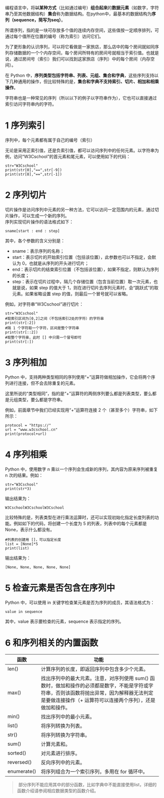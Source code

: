 编程语言中，将**以某种方式**（比如通过编号）**组合起来**的**数据元素**（如数字，字符串乃至其他数据结构）**集合**称为数据结构。在python中，最基本的数据结构为**序列（sequence，简写为seq）**。

所谓序列，指的是一块可存放多个值的连续内存空间，这些值按一定顺序排列，可通过每个值所在位置的编号（称为索引）访问它们。  
  
为了更形象的认识序列，可以将它看做是一家旅店，那么店中的每个房间就如同序列存储数据的一个个内存空间，每个房间所特有的房间号就相当于索引值。也就是说，通过房间号（索引）我们可以找到这家旅店（序列）中的每个房间（内存空间）。  
  
在 Python 中，**​​序列类型包括字符串、列表、元组、集合和字典​​**，这些序列支持以下几种通用的操作，但比较特殊的是，**集合和字典不支持索引、切片、相加和相乘操作**。

字符串也是一种常见的序列（所以以下的例子以字符串作为），它也可以直接通过索引访问字符串内的字符。

# 1 序列索引

序列中，每个元素都有属于自己的编号（索引）

无论是采用正索引值，还是负索引值，都可以访问序列中的任何元素。以字符串为例，访问“W3Cschool”的首元素和尾元素，可以使用如下的代码：
```
str="W3Cschool"
print(str[0],"==",str[-9])
print(str[8],"==",str[-1])
```

# 2 序列切片

切片操作是访问序列中元素的另一种方法，它可以访问一定范围内的元素，通过切片操作，可以生成一个新的序列。  
序列实现切片操作的语法格式如下：
```
sname[start : end : step]
```
其中，各个参数的含义分别是：
- sname：表示序列的名称；
- start：表示切片的开始索引位置（包括该位置），此参数也可以不指定，会默认为 0，也就是从序列的开头进行切片；
- end：表示切片的结束索引位置（不包括该位置），如果不指定，则默认为序列的长度；
- step：表示在切片过程中，隔几个存储位置（包含当前位置）取一次元素，也就是说，如果 step 的值大于 1，则在进行切片去序列元素时，会“跳跃式”的取元素。如果省略设置 step 的值，则最后一个冒号就可以省略。

例如，对字符串“W3Cschool”进行切片：
```
str="W3Cschool"
#取索引区间为[0,2]之间（不包括索引2处的字符）的字符串
print(str[:2])
#隔 1 个字符取一个字符，区间是整个字符串
print(str[::2])
#取整个字符串，此时 [] 中只需一个冒号即可
print(str[:])
```

# 3 序列相加
Python 中，支持两种类型相同的序列使用“+”运算符做相加操作，它会将两个序列进行连接，但不会去除重复的元素。  

这里所说的“类型相同”，指的是“+”运算符的两侧序列要么都是列表类型，要么都是元组类型，要么都是字符串。

例如，前面章节中我们已经实现用“+”运算符连接 2 个（甚至多个）字符串，如下所示：
```
protocol = "https://"
url = "www.w3cschool.cn"
print(protocol+url)
```

# 4 序列相乘

Python 中，使用数字 n 乘以一个序列会生成新的序列，其内容为原来序列被重复 n 次的结果。例如：

```
str="W3Cschool" 
print(str*3)
```

输出结果为：

```
W3CschoolW3CschoolW3Cschool
```

比较特殊的是，列表类型在进行乘法运算时，还可以实现初始化指定长度列表的功能。例如如下的代码，将创建一个长度为 5 的列表，列表中的每个元素都是 None，表示什么都没有。

```
#列表的创建用 []，可以指定长度 
list = [None]*5 
print(list)
```
输出结果为：
```
[None, None, None, None, None]
```

# 5 检查元素是否包含在序列中
Python 中，可以使用 in 关键字检查某元素是否为序列的成员，其语法格式为：

```
value in sequence​
```

其中，value 表示要检查的元素，sequence 表示指定的序列。

# 6 和序列相关的内置函数
|函数|功能|
|---|---|
|len()|计算序列的长度，即返回序列中包含多少个元素。|
|max()|找出序列中的最大元素。注意，对序列使用 sum() 函数时，做加和操作的必须都是数字，不能是字符或字符串，否则该函数将抛出异常，因为解释器无法判定是要做连接操作（+ 运算符可以连接两个序列），还是做加和操作。|
|min()|找出序列中的最小元素。|
|list()|将序列转换为列表。|
|str()|将序列转换为字符串。|
|sum()|计算元素和。|
|sorted()|对元素进行排序。|
|reversed()|反向序列中的元素。|
|enumerate()|将序列组合为一个索引序列，多用在 for 循环中。|

>  部分序列不能应用其中的部分函数，比如字典中不能直接使用list，详细的函数介绍请参阅相应数据类型的函数介绍。
